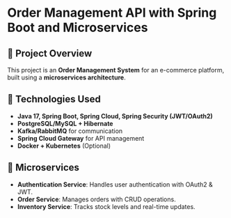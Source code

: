 # Order Management API with Spring Boot and Microservices

## 📌 Project Overview
This project is an **Order Management System** for an e-commerce platform, built using a **microservices architecture**.

## 🔹 Technologies Used
- **Java 17, Spring Boot, Spring Cloud, Spring Security (JWT/OAuth2)**
- **PostgreSQL/MySQL + Hibernate**
- **Kafka/RabbitMQ** for communication
- **Spring Cloud Gateway** for API management
- **Docker + Kubernetes** (Optional)

## 🔹 Microservices
- **Authentication Service**: Handles user authentication with OAuth2 & JWT.
- **Order Service**: Manages orders with CRUD operations.
- **Inventory Service**: Tracks stock levels and real-time updates.

